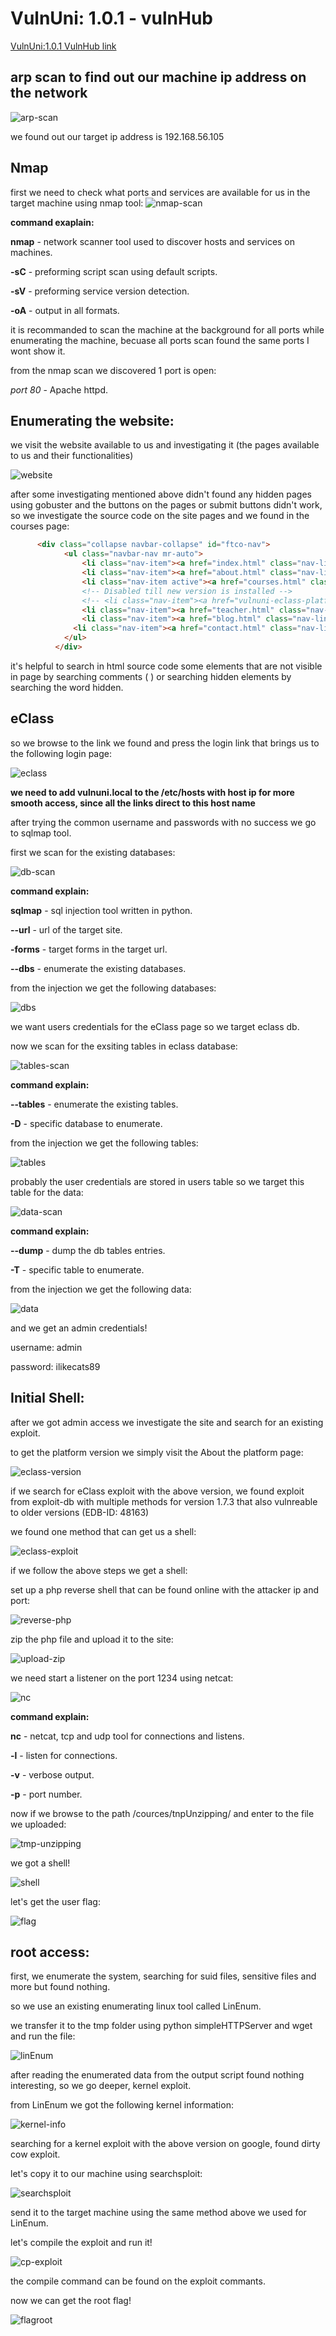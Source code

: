 # VulnUni: 1.0.1 - vulnHub

[VulnUni:1.0.1 VulnHub link](https://www.vulnhub.com/entry/vulnuni-101,439/)

## arp scan to find out our machine ip address on the network
![arp-scan](images/vulnuni-1.0.1/arp-scan.png)

we found out our target ip address is 192.168.56.105

## Nmap
first we need to check what ports and services are available for us in the target machine using nmap tool:
![nmap-scan](images/vulnuni-1.0.1/nmap-scan.png)

**command exaplain:**

**nmap** - network scanner tool used to discover hosts and services on machines.

**-sC** - preforming script scan using default scripts.

**-sV** - preforming service version detection.

**-oA** - output in all formats.

it is recommanded to scan the machine at the background for all ports while enumerating the machine, becuase all ports scan found the same ports I wont show it.

from the nmap scan we discovered 1 port is open:

*port 80* - Apache httpd.

## Enumerating the website:

we visit the website available to us and investigating it (the pages available to us and their functionalities)

![website](images/vulnuni-1.0.1/website.png)

after some investigating mentioned above didn't found any hidden pages using gobuster and the buttons on the pages or submit buttons didn't work, so we investigate the source code on the site pages and we found in the courses page:

```html
      <div class="collapse navbar-collapse" id="ftco-nav">
	        <ul class="navbar-nav mr-auto">
	        	<li class="nav-item"><a href="index.html" class="nav-link pl-0">Home</a></li>
	        	<li class="nav-item"><a href="about.html" class="nav-link">About</a></li>
	        	<li class="nav-item active"><a href="courses.html" class="nav-link">Courses</a></li>
				<!-- Disabled till new version is installed -->
				<!-- <li class="nav-item"><a href="vulnuni-eclass-platform.html" class="nav-link">EClass Platform</a></li> -->
	        	<li class="nav-item"><a href="teacher.html" class="nav-link">Staff</a></li>
	        	<li class="nav-item"><a href="blog.html" class="nav-link">Blog</a></li>
	          <li class="nav-item"><a href="contact.html" class="nav-link">Contact</a></li>
	        </ul>
	      </div>
```

it's helpful to search in html source code some elements that are not visible in page by searching comments ( <!-- or --> ) or searching hidden elements by searching the word hidden.

## eClass 

so we browse to the link we found and press the login link that brings us to the following login page:

![eclass](images/vulnuni-1.0.1/eClass.png)

**we need to add vulnuni.local to the /etc/hosts with host ip for more smooth access, since all the links direct to this host name**

after trying the common username and passwords with no success we go to sqlmap tool.

first we scan for the existing databases:

![db-scan](images/vulnuni-1.0.1/sqlmap-db-scan.png)

**command explain:**

**sqlmap** - sql injection tool written in python.

**--url** - url of the target site.

**-forms** - target forms in the target url.

**--dbs** - enumerate the existing databases.

from the injection we get the following databases:

![dbs](images/vulnuni-1.0.1/sqlmap-dbs.png)

we want users credentials for the eClass page so we target eclass db.

now we scan for the exsiting tables in eclass database:

![tables-scan](images/vulnuni-1.0.1/sqlmap-eclass-table-scan.png)

**command explain:**

**--tables** - enumerate the existing tables.

**-D** - specific database to enumerate.

from the injection we get the following tables:

![tables](images/vulnuni-1.0.1/sqlmap-eclass-tables.png)

probably the user credentials are stored in users table so we target this table for the data:

![data-scan](images/vulnuni-1.0.1/sqlmap-eclass-user-data.png)

**command explain:**

**--dump** - dump the db tables entries.

**-T** - specific table to enumerate.

from the injection we get the following data:

![data](images/vulnuni-1.0.1/sqlmap-eclass-user-data-res.png)

and we get an admin credentials!

username: admin

password: ilikecats89

## Initial Shell:

after we got admin access we investigate the site and search for an existing exploit.

to get the platform version we simply visit the About the platform page:

![eclass-version](images/vulnuni-1.0.1/eclass-version.png)

if we search for eClass exploit with the above version, we found exploit from exploit-db  with multiple methods for version 1.7.3 that also vulnreable to older versions (EDB-ID: 48163)

we found one method that can get us a shell:

![eclass-exploit](images/vulnuni-1.0.1/eclass-exploit.png)

if we follow the above steps we get a shell:

set up a php reverse shell that can be found online with the attacker ip and port:

![reverse-php](images/vulnuni-1.0.1/reverse-php.png)

zip the php file and upload it to the site:

![upload-zip](images/vulnuni-1.0.1/upload-zip.png)

we need start a listener on the port 1234 using netcat:

![nc](images/vulnuni-1.0.1/nc.png)

**command explain:**

**nc** - netcat, tcp and udp tool for connections and listens.

**-l** - listen for connections.

**-v** - verbose output.

**-p** - port number.

now if we browse to the path /cources/tnpUnzipping/ and enter to the file we uploaded:

![tmp-unzipping](images/vulnuni-1.0.1/tmp-unzipping.png)

we got a shell!

![shell](images/vulnuni-1.0.1/shell.png)

let's get the user flag:

![flag](images/vulnuni-1.0.1/flag.png)

## root access:

first, we enumerate the system, searching for suid files, sensitive files and more but found nothing.

so we use an existing enumerating linux tool called LinEnum.

we transfer it to the tmp folder using python simpleHTTPServer and wget and run the file:

![linEnum](images/vulnuni-1.0.1/linEnum.png)

after reading the enumerated data from the output script found nothing interesting, so we go deeper, kernel exploit.

from LinEnum we got the following kernel information:

![kernel-info](images/vulnuni-1.0.1/kernel-info.png)

searching for a kernel exploit with the above version on google, found dirty cow exploit.

let's copy it to our machine using searchsploit:

![searchsploit](images/vulnuni-1.0.1/searchsploit.png)

send it to the target machine using the same method above we used for LinEnum.

let's compile the exploit and run it!

![cp-exploit](images/vulnuni-1.0.1/cp-exploit.png)

the compile command can be found on the exploit commants.

now we can get the root flag!

![flagroot](images/vulnuni-1.0.1/flagroot.png)
